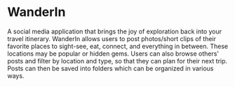 
# WanderIn

A social media application that brings the joy of exploration back into your travel itinerary.
WanderIn allows users to post photos/short clips of their favorite places to sight-see, eat, connect, and everything in between.
These locations may be popular or hidden gems. 
Users can also browse others' posts and filter by location and type, so that they can plan for their next trip.
Posts can then be saved into folders which can be organized in various ways.
